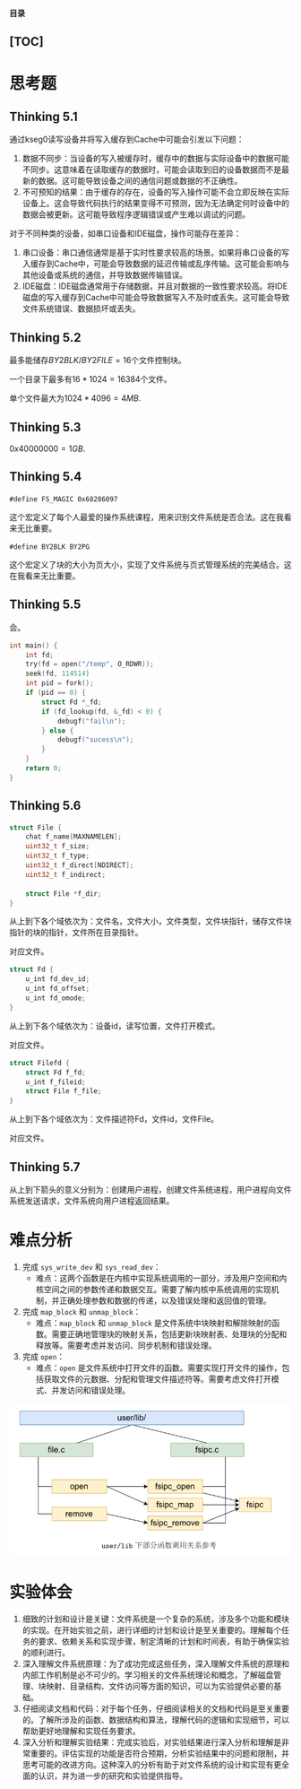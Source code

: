 **目录**

[TOC]
---

# 思考题

## Thinking 5.1

通过kseg0读写设备并将写入缓存到Cache中可能会引发以下问题：

1. 数据不同步：当设备的写入被缓存时，缓存中的数据与实际设备中的数据可能不同步。这意味着在读取缓存的数据时，可能会读取到旧的设备数据而不是最新的数据。这可能导致设备之间的通信问题或数据的不正确性。
2. 不可预知的结果：由于缓存的存在，设备的写入操作可能不会立即反映在实际设备上。这会导致代码执行的结果变得不可预测，因为无法确定何时设备中的数据会被更新。这可能导致程序逻辑错误或产生难以调试的问题。

对于不同种类的设备，如串口设备和IDE磁盘，操作可能存在差异：

1. 串口设备：串口通信通常是基于实时性要求较高的场景。如果将串口设备的写入缓存到Cache中，可能会导致数据的延迟传输或乱序传输。这可能会影响与其他设备或系统的通信，并导致数据传输错误。
2. IDE磁盘：IDE磁盘通常用于存储数据，并且对数据的一致性要求较高。将IDE磁盘的写入缓存到Cache中可能会导致数据写入不及时或丢失。这可能会导致文件系统错误、数据损坏或丢失。

## Thinking 5.2

最多能储存$BY2BLK/BY2FILE=16$个文件控制块。

一个目录下最多有$16 * 1024=16384$个文件。

单个文件最大为$1024*4096=4MB$.

## Thinking 5.3

$0x40000000=1GB$.

## Thinking 5.4

`#define FS_MAGIC 0x68286097`

这个宏定义了每个人最爱的操作系统课程，用来识别文件系统是否合法。这在我看来无比重要。

`#define BY2BLK BY2PG`

这个宏定义了块的大小为页大小，实现了文件系统与页式管理系统的完美结合。这在我看来无比重要。

## Thinking 5.5

会。

```c
int main() {
	int fd;
    try(fd = open("/temp", O_RDWR));
	seek(fd, 114514)
    int pid = fork();
    if (pid == 0) {
        struct Fd *_fd;
        if (fd_lookup(fd, &_fd) < 0) {
            debugf("fail\n");
        } else {
            debugf("sucess\n");
        }
    }
    return 0;
}
```

## Thinking 5.6

```c
struct File {
    chat f_name[MAXNAMELEN];
    uint32_t f_size;
    uint32_t f_type;
    uint32_t f_direct[NDIRECT];
    uint32_t f_indirect;
    
    struct File *f_dir;
}
```

从上到下各个域依次为：文件名，文件大小，文件类型，文件块指针，储存文件块指针的块的指针，文件所在目录指针。

对应文件。

```c
struct Fd {
    u_int fd_dev_id;
    u_int fd_offset;
    u_int fd_omode;
}
```

从上到下各个域依次为：设备id，读写位置，文件打开模式。

对应文件。

```c
struct Filefd {
    struct Fd f_fd;
    u_int f_fileid;
    struct File f_file;
}
```

从上到下各个域依次为：文件描述符Fd，文件id，文件File。

对应文件。

## Thinking 5.7

从上到下箭头的意义分别为：创建用户进程，创建文件系统进程，用户进程向文件系统发送请求，文件系统向用户进程返回结果。



# 难点分析

1. 完成 `sys_write_dev` 和 `sys_read_dev`：
   - 难点：这两个函数是在内核中实现系统调用的一部分，涉及用户空间和内核空间之间的参数传递和数据交互。需要了解内核中系统调用的实现机制，并正确处理参数和数据的传递，以及错误处理和返回值的管理。
2. 完成 `map_block` 和 `unmap_block`：
   - 难点：`map_block` 和 `unmap_block` 是文件系统中块映射和解除映射的函数。需要正确地管理块的映射关系，包括更新块映射表、处理块的分配和释放等。需要考虑并发访问、同步机制和错误处理。
3. 完成 `open`：
   - 难点：`open` 是文件系统中打开文件的函数。需要实现打开文件的操作，包括获取文件的元数据、分配和管理文件描述符等。需要考虑文件打开模式、并发访问和错误处理。

![image-20230520191603083](lab5/image-20230520191603083.png)

# 实验体会

1. 细致的计划和设计是关键：文件系统是一个复杂的系统，涉及多个功能和模块的实现。在开始实验之前，进行详细的计划和设计是至关重要的。理解每个任务的要求、依赖关系和实现步骤，制定清晰的计划和时间表，有助于确保实验的顺利进行。
2. 深入理解文件系统原理：为了成功完成这些任务，深入理解文件系统的原理和内部工作机制是必不可少的。学习相关的文件系统理论和概念，了解磁盘管理、块映射、目录结构、文件访问等方面的知识，可以为实验提供必要的基础。
3. 仔细阅读文档和代码：对于每个任务，仔细阅读相关的文档和代码是至关重要的。了解所涉及的函数、数据结构和算法，理解代码的逻辑和实现细节，可以帮助更好地理解和实现任务要求。
4. 深入分析和理解实验结果：完成实验后，对实验结果进行深入分析和理解是非常重要的。评估实现的功能是否符合预期，分析实验结果中的问题和限制，并思考可能的改进方向。这种深入的分析有助于对文件系统的设计和实现有更全面的认识，并为进一步的研究和实验提供指导。